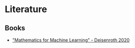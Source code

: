 # Literature

## Books
- ["Mathematics for Machine Learning" - Deisenroth 2020](https://mml-book.github.io/)
